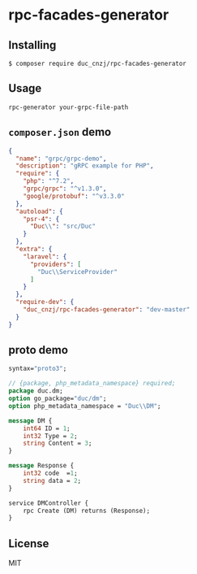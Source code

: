 # rpc-facades-generator



## Installing

```shell
$ composer require duc_cnzj/rpc-facades-generator
```

## Usage
```shell
rpc-generator your-grpc-file-path
```

## `composer.json` demo
```json
{
  "name": "grpc/grpc-demo",
  "description": "gRPC example for PHP",
  "require": {
    "php": "^7.2",
    "grpc/grpc": "^v1.3.0",
    "google/protobuf": "^v3.3.0"
  },
  "autoload": {
    "psr-4": {
      "Duc\\": "src/Duc"
    }
  },
  "extra": {
    "laravel": {
      "providers": [
        "Duc\\ServiceProvider"
      ]
    }
  },
  "require-dev": {
    "duc_cnzj/rpc-facades-generator": "dev-master"
  }
}
```

## proto demo
```proto
syntax="proto3";

// {package, php_metadata_namespace} required;
package duc.dm;
option go_package="duc/dm";
option php_metadata_namespace = "Duc\\DM";

message DM {
    int64 ID = 1;
    int32 Type = 2;
    string Content = 3;
}

message Response {
    int32 code  =1;
    string data = 2; 
}

service DMController {
    rpc Create (DM) returns (Response);
}
```

## License

MIT